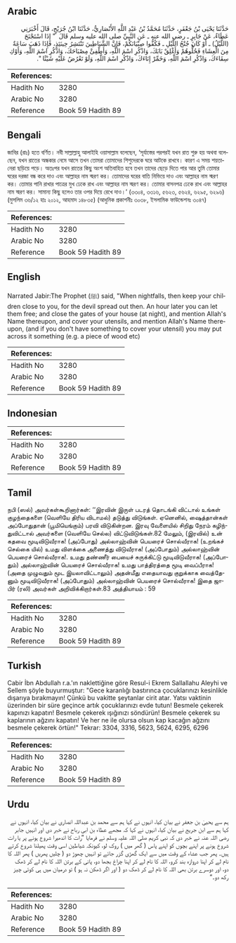 ## Arabic


<div dir="rtl" lang="ar" style={{fontSize:'larger',backgroundColor:'#f8f9fa',padding:20}}>
حَدَّثَنَا يَحْيَى بْنُ جَعْفَرٍ، حَدَّثَنَا مُحَمَّدُ بْنُ عَبْدِ اللَّهِ الأَنْصَارِيُّ، حَدَّثَنَا ابْنُ جُرَيْجٍ، قَالَ أَخْبَرَنِي عَطَاءٌ، عَنْ جَابِرٍ ـ رضى الله عنه ـ عَنِ النَّبِيِّ صلى الله عليه وسلم قَالَ ‏ "‏ إِذَا اسْتَجْنَحَ ‏(‏اللَّيْلُ‏)‏ ـ أَوْ كَانَ جُنْحُ اللَّيْلِ ـ فَكُفُّوا صِبْيَانَكُمْ، فَإِنَّ الشَّيَاطِينَ تَنْتَشِرُ حِينَئِذٍ، فَإِذَا ذَهَبَ سَاعَةٌ مِنَ الْعِشَاءِ فَحُلُّوهُمْ وَأَغْلِقْ بَابَكَ، وَاذْكُرِ اسْمَ اللَّهِ، وَأَطْفِئْ مِصْبَاحَكَ، وَاذْكُرِ اسْمَ اللَّهِ، وَأَوْكِ سِقَاءَكَ، وَاذْكُرِ اسْمَ اللَّهِ، وَخَمِّرْ إِنَاءَكَ، وَاذْكُرِ اسْمَ اللَّهِ، وَلَوْ تَعْرُضُ عَلَيْهِ شَيْئًا ‏"‏‏.‏
</div>
<div style={{backgroundColor:'#f8f9fa',padding:20, marginBottom: 10}}><table> <thead> <tr> <th>References:</th> <th></th> </tr> </thead> <tbody><tr><td>Hadith No</td><td>3280</td></tr><tr><td>Arabic No</td><td>3280</td></tr><tr><td>Reference</td><td>Book 59 Hadith 89</td></tr></tbody></table></div>

## Bengali


<div dir="ltr" lang="bn" style={{fontSize:'larger',backgroundColor:'#f8f9fa',padding:20}}>
জাবির (রাঃ) হতে বর্ণিত। নবী সাল্লাল্লাহু আলাইহি ওয়াসাল্লাম বলেছেন, ‘সূর্যাস্তের পরপরই যখন রাত শুরু হয় অথবা বলেছেন, যখন রাতের অন্ধকার নেমে আসে তখন তোমরা তোমাদের শিশুদেরকে ঘরে আটকে রাখবে। কারণ এ সময় শয়তানেরা ছড়িয়ে পড়ে। অতঃপর যখন রাতের কিছু অংশ অতিবাহিত হবে তখন তাদের ছেড়ে দিতে পার আর তুমি তোমার ঘরের দরজা বন্ধ করে দাও এবং আল্লাহর নাম স্মরণ কর। তোমাদের ঘরের বাতি নিভিয়ে দাও এবং আল্লাহর নাম স্মরণ কর। তোমার পানি রাখার পাত্রের মুখ ঢেকে রাখ এবং আল্লাহর নাম স্মরণ কর। তোমার বাসনপত্র ঢেকে রাখ এবং আল্লাহর নাম স্মরণ কর। সামান্য কিছু হলেও তার ওপর দিয়ে রেখে দাও।’ (৩৩০৪, ৩৩১৬, ৫৬২৩, ৫৬২৪, ৬২৯৫, ৬২৯৬) (মুসলিম ৩৬/১২ হাঃ ২০১২, আহমাদ ১৪৮৩৫) (আধুনিক প্রকাশনীঃ ৩০৩৮, ইসলামিক ফাউন্ডেশনঃ ৩০৪৭)
</div>
<div style={{backgroundColor:'#f8f9fa',padding:20, marginBottom: 10}}><table> <thead> <tr> <th>References:</th> <th></th> </tr> </thead> <tbody><tr><td>Hadith No</td><td>3280</td></tr><tr><td>Arabic No</td><td>3280</td></tr><tr><td>Reference</td><td>Book 59 Hadith 89</td></tr></tbody></table></div>

## English


<div dir="ltr" lang="en" style={{fontSize:'larger',backgroundColor:'#f8f9fa',padding:20}}>
Narrated Jabir:The Prophet (ﷺ) said, "When nightfalls, then keep your children close to you, for the devil spread out then. An hour later you can let them free; and close the gates of your house (at night), and mention Allah's Name thereupon, and cover your utensils, and mention Allah's Name thereupon, (and if you don't have something to cover your utensil) you may put across it something (e.g. a piece of wood etc)
</div>
<div style={{backgroundColor:'#f8f9fa',padding:20, marginBottom: 10}}><table> <thead> <tr> <th>References:</th> <th></th> </tr> </thead> <tbody><tr><td>Hadith No</td><td>3280</td></tr><tr><td>Arabic No</td><td>3280</td></tr><tr><td>Reference</td><td>Book 59 Hadith 89</td></tr></tbody></table></div>

## Indonesian


<div dir="ltr" lang="id" style={{fontSize:'larger',backgroundColor:'#f8f9fa',padding:20}}>

</div>
<div style={{backgroundColor:'#f8f9fa',padding:20, marginBottom: 10}}><table> <thead> <tr> <th>References:</th> <th></th> </tr> </thead> <tbody><tr><td>Hadith No</td><td>3280</td></tr><tr><td>Arabic No</td><td>3280</td></tr><tr><td>Reference</td><td>Book 59 Hadith 89</td></tr></tbody></table></div>

## Tamil


<div dir="ltr" lang="ta" style={{fontSize:'larger',backgroundColor:'#f8f9fa',padding:20}}>
நபி (ஸல்) அவர்கள்கூறினார்கள்: ‘‘இரவின் இருள் படரத் தொடங்கி விட்டால் உங்கள் குழந்தைகளை (வெளியே திரிய விடாமல்) தடுத்து விடுங்கள். ஏனெனில், ஷைத்தான்கள் அப்போதுதான் (பூமியெங்கும்) பரவி விடுகின்றன. இரவு வேளையில் சிறிது நேரம் கழிந்துவிட்டால் அவர்களை (வெளியே செல்ல) விட்டுவிடுங்கள்.82 மேலும், (இரவில்) உன் கதவை மூடிவிடுவீராக! (அப்போது) அல்லாஹ்வின் பெயரைச் சொல்வீராக! (உறங்கச் செல்கை யில்) உமது விளக்கை அணைத்து விடுவீராக! (அப்போதும்) அல்லாஹ்வின் பெயரைச் சொல்வீராக!. உமது தண்ணீர் பையைச் சுருக்கிட்டு மூடிவிடுவீராக! (அப்போதும்) அல்லாஹ்வின் பெயரைச் சொல்வீராக! உமது பாத்திரத்தை மூடி வைப்பீராக! (அதை முழுவதும் மூட இயலாவிட்டாலும்) அதன்மீது எதையாவது குறுக்காக வைத்தேனும் மூடிவிடுவீராக! (அப்போதும்) அல்லாஹ்வின் பெயரைச் சொல்வீராக! இதை ஜாபிர் (ரலி) அவர்கள் அறிவிக்கிறார்கள்.83 அத்தியாயம் : 59
</div>
<div style={{backgroundColor:'#f8f9fa',padding:20, marginBottom: 10}}><table> <thead> <tr> <th>References:</th> <th></th> </tr> </thead> <tbody><tr><td>Hadith No</td><td>3280</td></tr><tr><td>Arabic No</td><td>3280</td></tr><tr><td>Reference</td><td>Book 59 Hadith 89</td></tr></tbody></table></div>

## Turkish


<div dir="ltr" lang="tr" style={{fontSize:'larger',backgroundColor:'#f8f9fa',padding:20}}>
Cabir İbn Abdullah r.a.'ın naklettiğine göre Resul-i Ekrem Sallallahu Aleyhi ve Sellem şöyle buyurmuştur: "Gece karanlığı bastırınca çocuklarınızı kesinlikle dışarıya bırakmayın! Çünkü bu vakitte şeytanlar cirit atar. Yatsı vaktinin üzerinden bir süre geçince artık çocuklarınızı evde tutun! Besmele çekerek kapınızı kapatın! Besmele çekerek ışığınızı söndürün! Besmele çekerek su kaplarının ağzını kapatın! Ve her ne ile olursa olsun kap kacağın ağzını besmele çekerek örtün!" Tekrar: 3304, 3316, 5623, 5624, 6295, 6296
</div>
<div style={{backgroundColor:'#f8f9fa',padding:20, marginBottom: 10}}><table> <thead> <tr> <th>References:</th> <th></th> </tr> </thead> <tbody><tr><td>Hadith No</td><td>3280</td></tr><tr><td>Arabic No</td><td>3280</td></tr><tr><td>Reference</td><td>Book 59 Hadith 89</td></tr></tbody></table></div>

## Urdu


<div dir="rtl" lang="ur" style={{fontSize:'larger',backgroundColor:'#f8f9fa',padding:20}}>
ہم سے یحییٰ بن جعفر نے بیان کیا، انہوں نے کہا ہم سے محمد بن عبداللہ انصاری نے بیان کیا، انہوں نے کہا ہم سے ابن جریج نے بیان کیا، انہوں نے کہا کہ مجھے عطاء بن ابی رباح نے خبر دی اور انہیں جابر رضی اللہ عنہ نے خبر دی کہ نبی کریم صلی اللہ علیہ وسلم نے فرمایا ”رات کا اندھیرا شروع ہونے پر یا رات شروع ہونے پر اپنے بچوں کو اپنے پاس ( گھر میں ) روک لو، کیونکہ شیاطین اسی وقت پھیلنا شروع کرتے ہیں۔ پھر جب عشاء کے وقت میں سے ایک گھڑی گزر جائے تو انہیں چھوڑ دو ( چلیں پھریں ) پھر اللہ کا نام لے کر اپنا دروازہ بند کرو، اللہ کا نام لے کر اپنا چراغ بجھا دو، پانی کے برتن اللہ کا نام لے کر ڈھک دو، اور دوسرے برتن بھی اللہ کا نام لے کر ڈھک دو ( اور اگر ڈھکن نہ ہو ) تو درمیان میں ہی کوئی چیز رکھ دو۔“
</div>
<div style={{backgroundColor:'#f8f9fa',padding:20, marginBottom: 10}}><table> <thead> <tr> <th>References:</th> <th></th> </tr> </thead> <tbody><tr><td>Hadith No</td><td>3280</td></tr><tr><td>Arabic No</td><td>3280</td></tr><tr><td>Reference</td><td>Book 59 Hadith 89</td></tr></tbody></table></div>